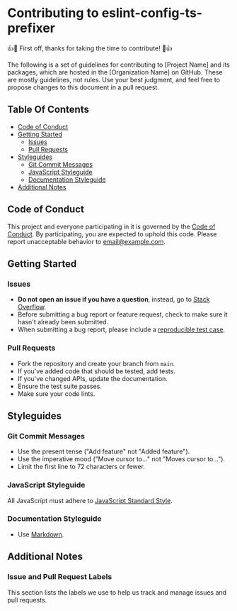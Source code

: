# Contributing to eslint-config-ts-prefixer

👍🎉 First off, thanks for taking the time to contribute! 🎉👍

The following is a set of guidelines for contributing to [Project Name] and its packages, which are hosted in the [Organization Name] on GitHub. These are mostly guidelines, not rules. Use your best judgment, and feel free to propose changes to this document in a pull request.

## Table Of Contents

- [Code of Conduct](#code-of-conduct)
- [Getting Started](#getting-started)
  - [Issues](#issues)
  - [Pull Requests](#pull-requests)
- [Styleguides](#styleguides)
  - [Git Commit Messages](#git-commit-messages)
  - [JavaScript Styleguide](#javascript-styleguide)
  - [Documentation Styleguide](#documentation-styleguide)
- [Additional Notes](#additional-notes)

## Code of Conduct

This project and everyone participating in it is governed by the [Code of Conduct](CODE_OF_CONDUCT.md). By participating, you are expected to uphold this code. Please report unacceptable behavior to [email@example.com](mailto:email@example.com).

## Getting Started

### Issues

- **Do not open an issue if you have a question**, instead, go to [Stack Overflow](https://stackoverflow.com/).
- Before submitting a bug report or feature request, check to make sure it hasn't already been submitted.
- When submitting a bug report, please include a [reproducible test case](http://stackoverflow.com/help/mcve).

### Pull Requests

- Fork the repository and create your branch from `main`.
- If you've added code that should be tested, add tests.
- If you've changed APIs, update the documentation.
- Ensure the test suite passes.
- Make sure your code lints.

## Styleguides

### Git Commit Messages

- Use the present tense ("Add feature" not "Added feature").
- Use the imperative mood ("Move cursor to..." not "Moves cursor to...").
- Limit the first line to 72 characters or fewer.

### JavaScript Styleguide

All JavaScript must adhere to [JavaScript Standard Style](https://standardjs.com/).

### Documentation Styleguide

- Use [Markdown](https://daringfireball.net/projects/markdown/).

## Additional Notes

### Issue and Pull Request Labels

This section lists the labels we use to help us track and manage issues and pull requests.

